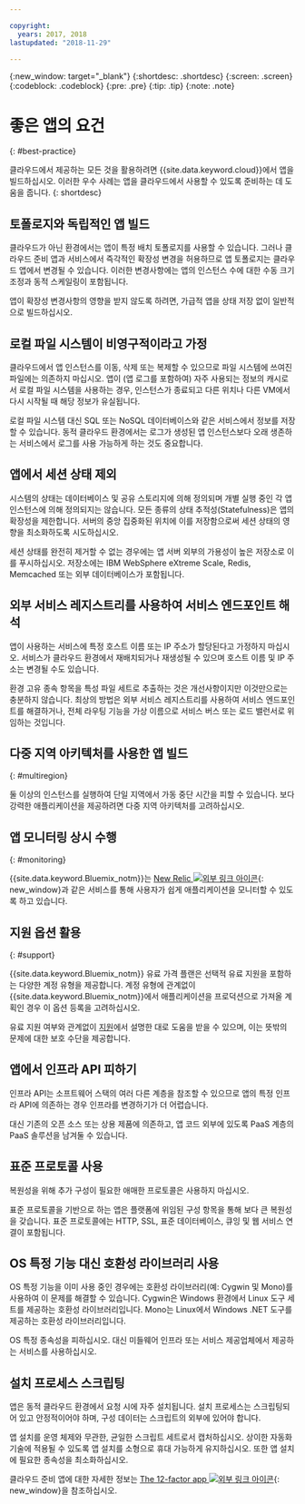 ```yaml
---

copyright:
  years: 2017, 2018
lastupdated: "2018-11-29"

---
```


{:new_window: target="_blank"}
{:shortdesc: .shortdesc}
{:screen: .screen}
{:codeblock: .codeblock}
{:pre: .pre}
{:tip: .tip}
{:note: .note}

# 좋은 앱의 요건
{: #best-practice}

클라우드에서 제공하는 모든 것을 활용하려면 {{site.data.keyword.cloud}}에서 앱을 빌드하십시오. 이러한 우수 사례는 앱을 클라우드에서 사용할 수 있도록 준비하는 데 도움을 줍니다.
{: shortdesc}

## 토폴로지와 독립적인 앱 빌드

클라우드가 아닌 환경에서는 앱이 특정 배치 토폴로지를 사용할 수 있습니다. 그러나 클라우드 준비 앱과 서비스에서 즉각적인 확장성 변경을 허용하므로 앱 토폴로지는 클라우드 앱에서 변경될 수 있습니다. 이러한 변경사항에는 앱의 인스턴스 수에 대한 수동 크기 조정과 동적 스케일링이 포함됩니다. 

앱이 확장성 변경사항의 영향을 받지 않도록 하려면, 가급적 앱을 상태 저장 없이 일반적으로 빌드하십시오.

## 로컬 파일 시스템이 비영구적이라고 가정

클라우드에서 앱 인스턴스를 이동, 삭제 또는 복제할 수 있으므로 파일 시스템에 쓰여진 파일에는 의존하지 마십시오. 앱이 (앱 로그를 포함하여) 자주 사용되는 정보의 캐시로서 로컬 파일 시스템을 사용하는 경우, 인스턴스가 종료되고 다른 위치나 다른 VM에서 다시 시작될 때 해당 정보가 유실됩니다. 

로컬 파일 시스템 대신 SQL 또는 NoSQL 데이터베이스와 같은 서비스에서 정보를 저장할 수 있습니다. 동적 클라우드 환경에서는 로그가 생성된 앱 인스턴스보다 오래 생존하는 서비스에서 로그를 사용 가능하게 하는 것도 중요합니다.

## 앱에서 세션 상태 제외

시스템의 상태는 데이터베이스 및 공유 스토리지에 의해 정의되며 개별 실행 중인 각 앱 인스턴스에 의해 정의되지는 않습니다. 모든 종류의 상태 추적성(Statefulness)은 앱의 확장성을 제한합니다. 서버의 중앙 집중화된 위치에 이를 저장함으로써 세션 상태의 영향을 최소화하도록 시도하십시오.

세션 상태를 완전히 제거할 수 없는 경우에는 앱 서버 외부의 가용성이 높은 저장소로 이를 푸시하십시오. 저장소에는 IBM WebSphere eXtreme Scale, Redis, Memcached 또는 외부 데이터베이스가 포함됩니다.

## 외부 서비스 레지스트리를 사용하여 서비스 엔드포인트 해석

앱이 사용하는 서비스에 특정 호스트 이름 또는 IP 주소가 할당된다고 가정하지 마십시오. 서비스가 클라우드 환경에서 재배치되거나 재생성될 수 있으며 호스트 이름 및 IP 주소는 변경될 수도 있습니다.

환경 고유 종속 항목을 특성 파일 세트로 추출하는 것은 개선사항이지만 이것만으로는 충분하지 않습니다. 최상의 방법은 외부 서비스 레지스트리를 사용하여 서비스 엔드포인트를 해결하거나, 전체 라우팅 기능을 가상 이름으로 서비스 버스 또는 로드 밸런서로 위임하는 것입니다.

## 다중 지역 아키텍처를 사용한 앱 빌드
{: #multiregion}

둘 이상의 인스턴스를 실행하여 단일 지역에서 가동 중단 시간을 피할 수 있습니다. 보다 강력한 애플리케이션을 제공하려면 다중 지역 아키텍처를 고려하십시오. 

## 앱 모니터링 상시 수행
{: #monitoring}

{{site.data.keyword.Bluemix_notm}}는 [New Relic ![외부 링크 아이콘](../icons/launch-glyph.svg)](http://newrelic.com/){: new_window}과 같은 서비스를 통해 사용자가 쉽게 애플리케이션을 모니터할 수 있도록 하고 있습니다.

## 지원 옵션 활용
{: #support}

{{site.data.keyword.Bluemix_notm}} 유료 가격 플랜은 선택적 유료 지원을 포함하는 다양한 계정 유형을 제공합니다. 계정 유형에 관계없이 {{site.data.keyword.Bluemix_notm}}에서 애플리케이션을 프로덕션으로 가져올 계획인 경우 이 옵션 등록을 고려하십시오.

유료 지원 여부와 관계없이 [지원](/docs/get-support/howtogetsupport.html)에서 설명한 대로 도움을 받을 수 있으며, 이는 뜻밖의 문제에 대한 보호 수단을 제공합니다.

## 앱에서 인프라 API 피하기

인프라 API는 소프트웨어 스택의 여러 다른 계층을 참조할 수 있으므로 앱의 특정 인프라 API에 의존하는 경우 인프라를 변경하기가 더 어렵습니다.

대신 기존의 오픈 소스 또는 상용 제품에 의존하고, 앱 코드 외부에 있도록 PaaS 계층의 PaaS 솔루션을 남겨둘 수 있습니다.

## 표준 프로토콜 사용

복원성을 위해 추가 구성이 필요한 애매한 프로토콜은 사용하지 마십시오.

표준 프로토콜을 기반으로 하는 앱은 플랫폼에 위임된 구성 항목을 통해 보다 큰 복원성을 갖습니다. 표준 프로토콜에는 HTTP, SSL, 표준 데이터베이스, 큐잉 및 웹 서비스 연결이 포함됩니다.

## OS 특정 기능 대신 호환성 라이브러리 사용

OS 특정 기능을 이미 사용 중인 경우에는 호환성 라이브러리(예: Cygwin 및 Mono)를 사용하여 이 문제를 해결할 수 있습니다. Cygwin은 Windows 환경에서 Linux 도구 세트를 제공하는 호환성 라이브러리입니다. Mono는 Linux에서 Windows .NET 도구를 제공하는 호환성 라이브러리입니다. 

OS 특정 종속성을 피하십시오. 대신 미들웨어 인프라 또는 서비스 제공업체에서 제공하는 서비스를 사용하십시오.

## 설치 프로세스 스크립팅

앱은 동적 클라우드 환경에서 요청 시에 자주 설치됩니다. 설치 프로세스는 스크립팅되어 있고 안정적이어야 하며, 구성 데이터는 스크립트의 외부에 있어야 합니다.

앱 설치를 운영 체제와 무관한, 균일한 스크립트 세트로서 캡처하십시오. 상이한 자동화 기술에 적용될 수 있도록 앱 설치를 소형으로 휴대 가능하게 유지하십시오. 또한 앱 설치에 필요한 종속성을 최소화하십시오.

클라우드 준비 앱에 대한 자세한 정보는 [The 12-factor app ![외부 링크 아이콘](../icons/launch-glyph.svg)](http://12factor.net/){: new_window}을 참조하십시오.


